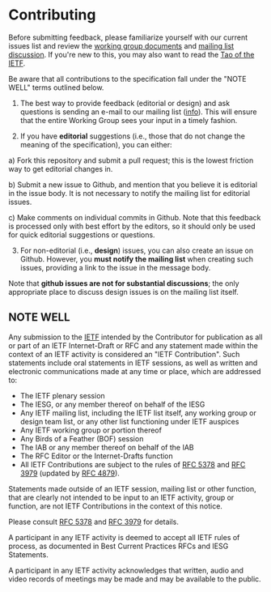 # Contributing

Before submitting feedback, please familiarize yourself with our current issues
list and review the [working group
documents](https://datatracker.ietf.org/wg/resource/documents/) and [mailing
list discussion](https://mailarchive.ietf.org/arch/browse/resource/). If you're
new to this, you may also want to read the [Tao of the
IETF](https://www.ietf.org/tao.html).

Be aware that all contributions to the specification fall under the "NOTE WELL"
terms outlined below.

1. The best way to provide feedback (editorial or design) and ask questions is
sending an e-mail to our mailing list
([info](https://www.ietf.org/mailman/listinfo/resource)). This will ensure that
the entire Working Group sees your input in a timely fashion.

2. If you have **editorial** suggestions (i.e., those that do not change the
meaning of the specification), you can either:

  a) Fork this repository and submit a pull request; this is the lowest
  friction way to get editorial changes in.

  b) Submit a new issue to Github, and mention that you believe it is editorial
  in the issue body. It is not necessary to notify the mailing list for
  editorial issues.

  c) Make comments on individual commits in Github. Note that this feedback is
  processed only with best effort by the editors, so it should only be used for
  quick editorial suggestions or questions.

3. For non-editorial (i.e., **design**) issues, you can also create an issue on
Github. However, you **must notify the mailing list** when creating such issues,
providing a link to the issue in the message body.

  Note that **github issues are not for substantial discussions**; the only
  appropriate place to discuss design issues is on the mailing list itself.


## NOTE WELL

Any submission to the [IETF](https://www.ietf.org/) intended by the Contributor
for publication as all or part of an IETF Internet-Draft or RFC and any
statement made within the context of an IETF activity is considered an "IETF
Contribution". Such statements include oral statements in IETF sessions, as
well as written and electronic communications made at any time or place, which
are addressed to:

 * The IETF plenary session
 * The IESG, or any member thereof on behalf of the IESG
 * Any IETF mailing list, including the IETF list itself, any working group
   or design team list, or any other list functioning under IETF auspices
 * Any IETF working group or portion thereof
 * Any Birds of a Feather (BOF) session
 * The IAB or any member thereof on behalf of the IAB
 * The RFC Editor or the Internet-Drafts function
 * All IETF Contributions are subject to the rules of
   [RFC 5378](https://tools.ietf.org/html/rfc5378) and
   [RFC 3979](https://tools.ietf.org/html/rfc3979)
   (updated by [RFC 4879](https://tools.ietf.org/html/rfc4879)).

Statements made outside of an IETF session, mailing list or other function,
that are clearly not intended to be input to an IETF activity, group or
function, are not IETF Contributions in the context of this notice.

Please consult [RFC 5378](https://tools.ietf.org/html/rfc5378) and [RFC
3979](https://tools.ietf.org/html/rfc3979) for details.

A participant in any IETF activity is deemed to accept all IETF rules of
process, as documented in Best Current Practices RFCs and IESG Statements.

A participant in any IETF activity acknowledges that written, audio and video
records of meetings may be made and may be available to the public.

